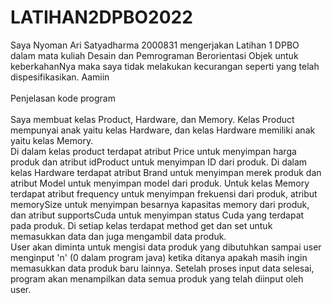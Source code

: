 # LATIHAN2DPBO2022

Saya Nyoman Ari Satyadharma 2000831 mengerjakan Latihan 1 DPBO dalam mata kuliah Desain dan Pemrograman Berorientasi Objek untuk keberkahanNya maka saya tidak melakukan kecurangan seperti yang telah dispesifikasikan. Aamiin
<br>
<br>
Penjelasan kode program
<br>
<br>
Saya membuat kelas Product, Hardware, dan Memory. Kelas Product mempunyai anak yaitu kelas Hardware, dan kelas Hardware memiliki anak yaitu kelas Memory.
<br>
Di dalam kelas product terdapat atribut Price untuk menyimpan harga produk dan atribut idProduct untuk menyimpan ID dari produk. Di dalam kelas Hardware terdapat atribut Brand untuk menyimpan merek produk dan atribut Model untuk menyimpan model dari produk. Untuk kelas Memory terdapat atribut frequency untuk menyimpan frekuensi dari produk, atribut memorySize untuk menyimpan besarnya kapasitas memory dari produk, dan atribut supportsCuda untuk menyimpan status Cuda yang terdapat pada produk. Di setiap kelas terdapat method get dan set untuk memasukkan data dan juga mengambil data produk.
<br>
User akan diminta untuk mengisi data produk yang dibutuhkan sampai user menginput 'n' (0 dalam program java) ketika ditanya apakah masih ingin memasukkan data produk baru lainnya. Setelah proses input data selesai, program akan menampilkan data semua produk yang telah diinput oleh user.
